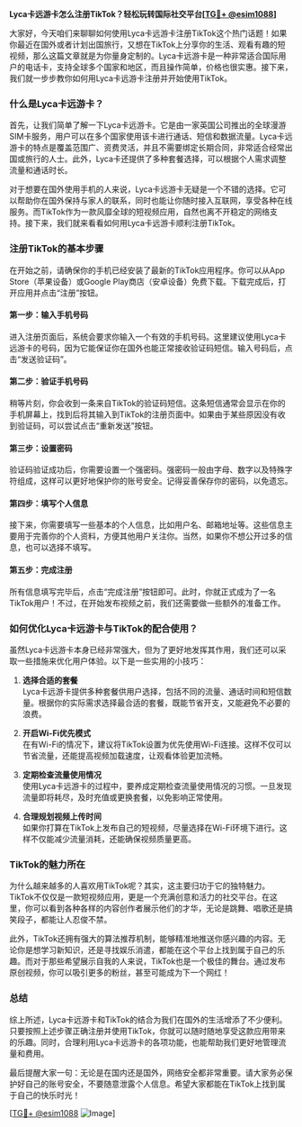 **Lyca卡远游卡怎么注册TikTok？轻松玩转国际社交平台[[TG💪+ @esim1088](https://t.me/s/esim1088)]**

大家好，今天咱们来聊聊如何使用Lyca卡远游卡注册TikTok这个热门话题！如果你最近在国外或者计划出国旅行，又想在TikTok上分享你的生活、观看有趣的短视频，那么这篇文章就是为你量身定制的。Lyca卡远游卡是一种非常适合国际用户的电话卡，支持全球多个国家和地区，而且操作简单，价格也很实惠。接下来，我们就一步步教你如何用Lyca卡远游卡注册并开始使用TikTok。

### 什么是Lyca卡远游卡？

首先，让我们简单了解一下Lyca卡远游卡。它是由一家英国公司推出的全球漫游SIM卡服务，用户可以在多个国家使用该卡进行通话、短信和数据流量。Lyca卡远游卡的特点是覆盖范围广、资费灵活，并且不需要绑定长期合同，非常适合经常出国或旅行的人士。此外，Lyca卡还提供了多种套餐选择，可以根据个人需求调整流量和通话时长。

对于想要在国外使用手机的人来说，Lyca卡远游卡无疑是一个不错的选择。它可以帮助你在国外保持与家人的联系，同时也能让你随时接入互联网，享受各种在线服务。而TikTok作为一款风靡全球的短视频应用，自然也离不开稳定的网络支持。接下来，我们就来看看如何用Lyca卡远游卡顺利注册TikTok。

### 注册TikTok的基本步骤

在开始之前，请确保你的手机已经安装了最新的TikTok应用程序。你可以从App Store（苹果设备）或Google Play商店（安卓设备）免费下载。下载完成后，打开应用并点击“注册”按钮。

#### 第一步：输入手机号码
进入注册页面后，系统会要求你输入一个有效的手机号码。这里建议使用Lyca卡远游卡的号码，因为它能保证你在国外也能正常接收验证码短信。输入号码后，点击“发送验证码”。

#### 第二步：验证手机号码
稍等片刻，你会收到一条来自TikTok的验证码短信。这条短信通常会显示在你的手机屏幕上，找到后将其输入到TikTok的注册页面中。如果由于某些原因没有收到验证码，可以尝试点击“重新发送”按钮。

#### 第三步：设置密码
验证码验证成功后，你需要设置一个强密码。强密码一般由字母、数字以及特殊字符组成，这样可以更好地保护你的账号安全。记得妥善保存你的密码，以免遗忘。

#### 第四步：填写个人信息
接下来，你需要填写一些基本的个人信息，比如用户名、邮箱地址等。这些信息主要用于完善你的个人资料，方便其他用户关注你。当然，如果你不想公开过多的信息，也可以选择不填写。

#### 第五步：完成注册
所有信息填写完毕后，点击“完成注册”按钮即可。此时，你就正式成为了一名TikTok用户！不过，在开始发布视频之前，我们还需要做一些额外的准备工作。

### 如何优化Lyca卡远游卡与TikTok的配合使用？

虽然Lyca卡远游卡本身已经非常强大，但为了更好地发挥其作用，我们还可以采取一些措施来优化用户体验。以下是一些实用的小技巧：

1. **选择合适的套餐**  
   Lyca卡远游卡提供多种套餐供用户选择，包括不同的流量、通话时间和短信数量。根据你的实际需求选择最合适的套餐，既能节省开支，又能避免不必要的浪费。

2. **开启Wi-Fi优先模式**  
   在有Wi-Fi的情况下，建议将TikTok设置为优先使用Wi-Fi连接。这样不仅可以节省流量，还能提高视频加载速度，让观看体验更加流畅。

3. **定期检查流量使用情况**  
   使用Lyca卡远游卡的过程中，要养成定期检查流量使用情况的习惯。一旦发现流量即将耗尽，及时充值或更换套餐，以免影响正常使用。

4. **合理规划视频上传时间**  
   如果你打算在TikTok上发布自己的短视频，尽量选择在Wi-Fi环境下进行。这样不仅能减少流量消耗，还能确保视频质量更高。

### TikTok的魅力所在

为什么越来越多的人喜欢用TikTok呢？其实，这主要归功于它的独特魅力。TikTok不仅仅是一款短视频应用，更是一个充满创意和活力的社交平台。在这里，你可以看到各种各样的内容创作者展示他们的才华，无论是跳舞、唱歌还是搞笑段子，都能让人忍俊不禁。

此外，TikTok还拥有强大的算法推荐机制，能够精准地推送你感兴趣的内容。无论你是想学习新知识，还是寻找娱乐消遣，都能在这个平台上找到属于自己的乐趣。而对于那些希望展示自我的人来说，TikTok也是一个极佳的舞台。通过发布原创视频，你可以吸引更多的粉丝，甚至可能成为下一个网红！

### 总结

综上所述，Lyca卡远游卡和TikTok的结合为我们在国外的生活增添了不少便利。只要按照上述步骤正确注册并使用TikTok，你就可以随时随地享受这款应用带来的乐趣。同时，合理利用Lyca卡远游卡的各项功能，也能帮助我们更好地管理流量和费用。

最后提醒大家一句：无论是在国内还是国外，网络安全都非常重要。请大家务必保护好自己的账号安全，不要随意泄露个人信息。希望大家都能在TikTok上找到属于自己的快乐时光！

[[TG💪+ @esim1088](https://t.me/s/esim1088) ![Image](https://i.postimg.cc/4NQfJmqS/Snipaste-2025-05-13-00-14-12.png)]